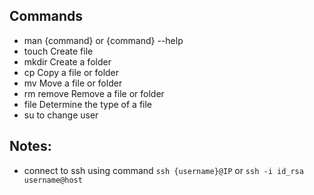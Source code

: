 ## Commands
- man {command} or {command} --help
- touch	Create file
- mkdir	Create a folder
- cp Copy a file or folder
- mv Move a file or folder
- rm remove	Remove a file or folder
- file Determine the type of a file
- su to change user
## Notes:
- connect to ssh using command `ssh {username}@IP` or `ssh -i id_rsa username@host`
